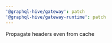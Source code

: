 ```yaml
---
'@graphql-hive/gateway': patch
'@graphql-hive/gateway-runtime': patch
---
```


Propagate headers even from cache
